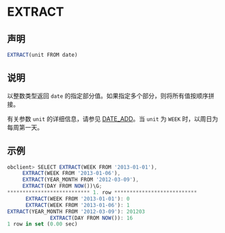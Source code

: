 EXTRACT 
============================



声明 
-----------------------

```javascript
EXTRACT(unit FROM date)
```



说明 
-----------------------

以整数类型返回 `date` 的指定部分值。如果指定多个部分，则将所有值按顺序拼接。

有关参数 `unit` 的详细信息，请参见 [DATE_ADD](/zh-CN/10.sql-reference/3.functions/2.single-row-functions/1.date-and-time-functions/9.date_add.md)。当 `unit` 为 `WEEK` 时，以周日为每周第一天。

示例 
-----------------------

```javascript
obclient> SELECT EXTRACT(WEEK FROM '2013-01-01'),
     EXTRACT(WEEK FROM '2013-01-06'),
     EXTRACT(YEAR_MONTH FROM '2012-03-09'),
     EXTRACT(DAY FROM NOW())\G;
*************************** 1. row ***************************
      EXTRACT(WEEK FROM '2013-01-01'): 0
      EXTRACT(WEEK FROM '2013-01-06'): 1
EXTRACT(YEAR_MONTH FROM '2012-03-09'): 201203
              EXTRACT(DAY FROM NOW()): 16
1 row in set (0.00 sec)
```


